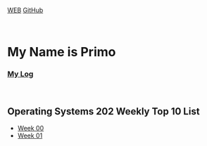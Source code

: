 ---
---

[WEB](https://primogu.github.io/os202/)
[GitHub](https://github.com/primogu/os202/)

<br>

# My Name is Primo

### [My Log](TXT/mylog.txt) 

<br>

## Operating Systems 202 Weekly Top 10 List <br>
* [Week 00](W00/) <br>
* [Week 01](W01/)

